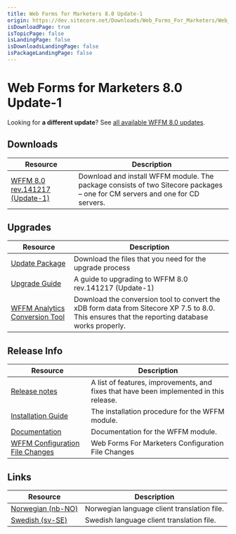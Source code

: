 ```yaml
---
title: Web Forms for Marketers 8.0 Update-1
origin: https://dev.sitecore.net/Downloads/Web_Forms_For_Marketers/Web_Forms_for_Marketers_80/Web_Forms_for_Marketers_80_Update1
isDownloadPage: true
isTopicPage: false
isLandingPage: false
isDownloadsLandingPage: false
isPackageLandingPage: false
---
```


# Web Forms for Marketers 8.0 Update-1

  <Alert variant='warning' mb={4}>
    <AlertIcon />
    

Looking for **a different update**? See [all available WFFM 8.0 updates](/downloads/Web_Forms_For_Marketers/Web_Forms_for_Marketers_80).


  </Alert>
  

## Downloads

 | Resource | Description |
 | --- | --- |
 | [WFFM 8.0 rev.141217 (Update-1)](https://scdp.blob.core.windows.net/downloads/Sitecore%20Experience%20Platform/8%200/Sitecore%20Experience%20Platform%208%200/Secure/Web%20Forms%20for%20Marketers%20%208.0%20rev.%20141217%20NOT%20SC%20PACKAGE.zip) | Download and install WFFM module. The package consists of two Sitecore packages – one for CM servers and one for CD servers. |

## Upgrades

 | Resource | Description |
 | --- | --- |
 | [Update Package](https://scdp.blob.core.windows.net/downloads/Web%20Forms%20For%20Marketers/Web%20Forms%20for%20Marketers%2080/Web%20Forms%20for%20Marketers%2080%20Update1/Secure/WFFM%2080%20rev%20141217%20Upgrade%20Package.zip) | Download the files that you need for the upgrade process |
 | [Upgrade Guide](https://scdp.blob.core.windows.net/downloads/Web%20Forms%20For%20Marketers/Web%20Forms%20for%20Marketers%2080/Web%20Forms%20for%20Marketers%2080%20Update1/Secure/WFFM%208.0%20Update%201%20Upgrade%20Guide.pdf) | A guide to upgrading to WFFM 8.0 rev.141217 (Update-1) |
 | [WFFM Analytics Conversion Tool](https://scdp.blob.core.windows.net/downloads/Sitecore%20Experience%20Platform/8%200/Sitecore%20Experience%20Platform%208%200/Secure/WFFMAnalyticsConversionFormData%2010%20NOTSC%20PACKAGE.zip) | Download the conversion tool to convert the xDB form data from Sitecore XP 7.5 to 8.0. This ensures that the reporting database works properly. |

## Release Info

 | Resource | Description |
 | --- | --- |
 | [Release notes](/downloads/Web_Forms_For_Marketers/Web_Forms_for_Marketers_80/Release_Notes) | A list of features, improvements, and fixes that have been implemented in this release. |
 | [Installation Guide]() | The installation procedure for the WFFM module. |
 | [Documentation](https://doc.sitecore.com/legacy-docs/web-forms-for-marketers-8.0.pdf) | Documentation for the WFFM module. |
 | [WFFM Configuration File Changes](https://scdp.blob.core.windows.net/downloads/Sitecore%20Experience%20Platform/8%200/Sitecore%20Experience%20Platform%208%200/Secure/WFFM%208.0%20Configuration%20File%20Changes.pdf) | Web Forms For Marketers Configuration File Changes |

## Links

 | Resource | Description |
 | --- | --- |
 | [Norwegian (nb-NO)](https://sitecoredev.azureedge.net#) | Norwegian language client translation file. |
 | [Swedish (sv-SE)](https://scdp.blob.core.windows.net/downloads/Web%20Forms%20For%20Marketers/Web%20Forms%20for%20Marketers%2080/Web%20Forms%20for%20Marketers%2080%20Update1/Secure/WFFM80svSE150618.zip) | Swedish language client translation file. |